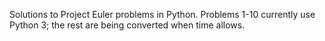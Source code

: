 Solutions to Project Euler problems in Python. Problems 1-10 currently use Python 3; the rest are being converted when time allows.